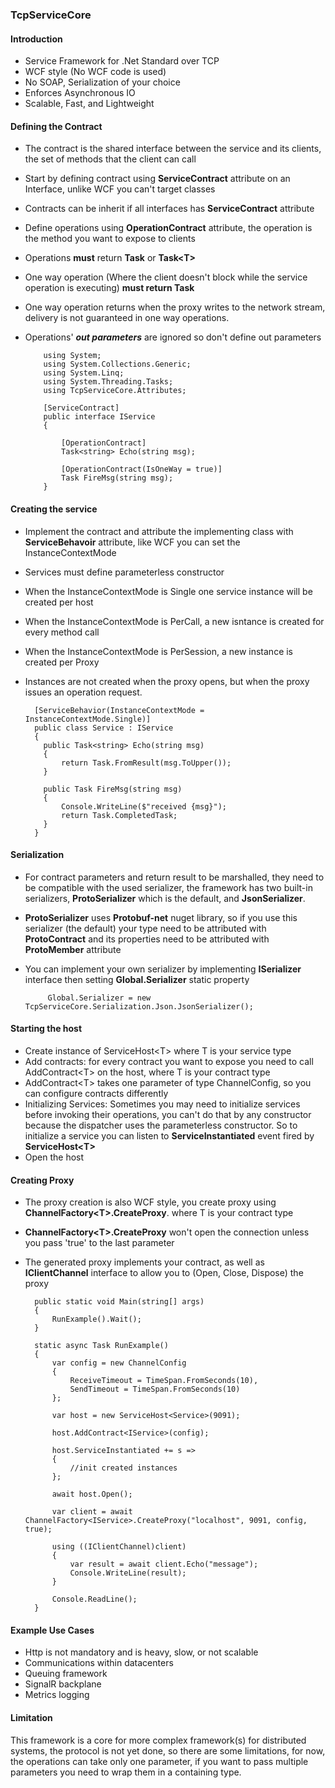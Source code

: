 ### TcpServiceCore
#### Introduction
* Service Framework for .Net Standard over TCP
* WCF style (No WCF code is used)
* No SOAP, Serialization of your choice
* Enforces Asynchronous IO
* Scalable, Fast, and Lightweight

#### Defining the Contract
* The contract is the shared interface between the service and its clients, the set of methods that the client can call
* Start by defining contract using **ServiceContract** attribute on an Interface, unlike WCF you can't target classes
* Contracts can be inherit if all interfaces has **ServiceContract** attribute
* Define operations using **OperationContract** attribute, the operation is the method you want to expose to clients
* Operations **must** return **Task** or **Task&lt;T&gt;**
* One way operation (Where the client doesn't block while the service operation is executing) **must return Task**
* One way operation returns when the proxy writes to the network stream, delivery is not guaranteed in one way operations.
* Operations' ***out parameters*** are ignored so don't define out parameters

          using System;
          using System.Collections.Generic;
          using System.Linq;
          using System.Threading.Tasks;
          using TcpServiceCore.Attributes;

          [ServiceContract]
          public interface IService
          {

              [OperationContract]
              Task<string> Echo(string msg);

              [OperationContract(IsOneWay = true)]
              Task FireMsg(string msg);
          }

#### Creating the service

* Implement the contract and attribute the implementing class with **ServiceBehavoir** attribute, like WCF you can set the InstanceContextMode
* Services must define parameterless constructor
* When the InstanceContextMode is Single one service instance will be created per host
* When the InstanceContextMode is PerCall, a new isntance is created for every method call
* When the InstanceContextMode is PerSession, a new instance is created per Proxy
* Instances are not created when the proxy opens, but when the proxy issues an operation request.
    
        [ServiceBehavior(InstanceContextMode = InstanceContextMode.Single)]
        public class Service : IService
        {
          public Task<string> Echo(string msg)
          {
              return Task.FromResult(msg.ToUpper());
          }

          public Task FireMsg(string msg)
          {
              Console.WriteLine($"received {msg}");
              return Task.CompletedTask;
          }
        }

#### Serialization
* For contract parameters and return result to be marshalled, they need to be compatible with the used serializer, the framework has two built-in serializers, **ProtoSerializer** which is the default, and **JsonSerializer**.
* **ProtoSerializer** uses **Protobuf-net** nuget library, so if you use this serializer (the default) your type need to be attributed with **ProtoContract** and its properties need to be attributed with **ProtoMember** attribute
* You can implement your own serializer by implementing **ISerializer** interface then setting **Global.Serializer** static property

           Global.Serializer = new TcpServiceCore.Serialization.Json.JsonSerializer();

#### Starting the host
* Create instance of ServiceHost&lt;T&gt; where T is your service type
* Add contracts: for every contract you want to expose you need to call AddContract&lt;T&gt; on the host, where T is your contract type
* AddContract&lt;T&gt; takes one parameter of type ChannelConfig, so you can configure contracts differently
* Initializing Services: Sometimes you may need to initialize services before invoking their operations, you can't do that by any constructor because the dispatcher uses the parameterless constructor. So to initialize a service you can listen to **ServiceInstantiated** event fired by **ServiceHost&lt;T&gt;**
* Open the host

#### Creating Proxy
* The proxy creation is also WCF style, you create proxy using **ChannelFactory&lt;T&gt;.CreateProxy**. where T is your contract type
* **ChannelFactory&lt;T&gt;.CreateProxy** won't open the connection unless you pass 'true' to the last parameter
* The generated proxy implements your contract, as well as **IClientChannel** interface to allow you to (Open, Close, Dispose) the proxy

        public static void Main(string[] args)
        {
            RunExample().Wait();
        }

        static async Task RunExample()
        {
            var config = new ChannelConfig
            {
                ReceiveTimeout = TimeSpan.FromSeconds(10),
                SendTimeout = TimeSpan.FromSeconds(10)
            };

            var host = new ServiceHost<Service>(9091);

            host.AddContract<IService>(config);

            host.ServiceInstantiated += s =>
            {
                //init created instances
            };

            await host.Open();

            var client = await ChannelFactory<IService>.CreateProxy("localhost", 9091, config, true);

            using ((IClientChannel)client)
            {
                var result = await client.Echo("message");
                Console.WriteLine(result);
            }
            
            Console.ReadLine();
        }

#### Example Use Cases
* Http is not mandatory and is heavy, slow, or not scalable
* Communications within datacenters
* Queuing framework
* SignalR backplane
* Metrics logging

#### Limitation
This framework is a core for more complex framework(s) for distributed systems, the protocol is not yet done, so there are some limitations, for now, the operations can take only one parameter, if you want to pass multiple parameters you need to wrap them in a containing type. 

